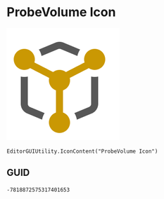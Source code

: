 # ProbeVolume Icon
![](/img/ProbeVolume%20Icon.png)

``` CSharp
EditorGUIUtility.IconContent("ProbeVolume Icon")
```
## GUID
```
-7818872575317401653
```
